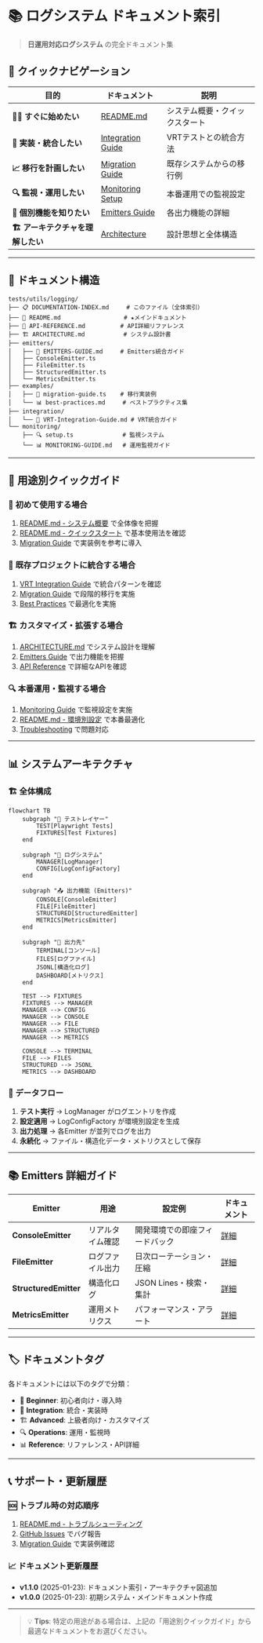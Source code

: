 # 📚 ログシステム ドキュメント索引

> **日運用対応ログシステム** の完全ドキュメント集

## 🚀 クイックナビゲーション

| 目的                             | ドキュメント                                                | 説明                           |
| -------------------------------- | ----------------------------------------------------------- | ------------------------------ |
| **🏃‍♂️ すぐに始めたい**             | [README.md](./README.md)                                    | システム概要・クイックスタート |
| **🔧 実装・統合したい**           | [Integration Guide](./integration/VRT-Integration-Guide.md) | VRTテストとの統合方法          |
| **📈 移行を計画したい**           | [Migration Guide](./examples/migration-guide.ts)            | 既存システムからの移行例       |
| **🔍 監視・運用したい**           | [Monitoring Setup](./monitoring/setup.ts)                   | 本番運用での監視設定           |
| **🎯 個別機能を知りたい**         | [Emitters Guide](#emitters-詳細ガイド)                      | 各出力機能の詳細               |
| **🏗️ アーキテクチャを理解したい** | [Architecture](#システムアーキテクチャ)                     | 設計思想と全体構造             |

---

## 📁 ドキュメント構造

```
tests/utils/logging/
├── 📋 DOCUMENTATION-INDEX.md     # このファイル（全体索引）
├── 📖 README.md                  # ★メインドキュメント
├── 🔧 API-REFERENCE.md          # API詳細リファレンス
├── 🏗️ ARCHITECTURE.md           # システム設計書
├── emitters/
│   ├── 📝 EMITTERS-GUIDE.md     # Emitters統合ガイド
│   ├── ConsoleEmitter.ts
│   ├── FileEmitter.ts
│   ├── StructuredEmitter.ts
│   └── MetricsEmitter.ts
├── examples/
│   ├── 🔄 migration-guide.ts    # 移行実装例
│   └── 📊 best-practices.md     # ベストプラクティス集
├── integration/
│   └── 🎯 VRT-Integration-Guide.md # VRT統合ガイド
└── monitoring/
    ├── 🔍 setup.ts              # 監視システム
    └── 📊 MONITORING-GUIDE.md   # 運用監視ガイド
```

---

## 🎯 用途別クイックガイド

### 🚀 **初めて使用する場合**
1. [README.md - システム概要](./README.md#システム概要) で全体像を把握
2. [README.md - クイックスタート](./README.md#クイックスタート) で基本使用法を確認
3. [Migration Guide](./examples/migration-guide.ts) で実装例を参考に導入

### 🔧 **既存プロジェクトに統合する場合**
1. [VRT Integration Guide](./integration/VRT-Integration-Guide.md) で統合パターンを確認
2. [Migration Guide](./examples/migration-guide.ts) で段階的移行を実施
3. [Best Practices](./examples/best-practices.md) で最適化を実施

### 🏗️ **カスタマイズ・拡張する場合**  
1. [ARCHITECTURE.md](./ARCHITECTURE.md) でシステム設計を理解
2. [Emitters Guide](./emitters/EMITTERS-GUIDE.md) で出力機能を把握
3. [API Reference](./API-REFERENCE.md) で詳細なAPIを確認

### 🔍 **本番運用・監視する場合**
1. [Monitoring Guide](./monitoring/MONITORING-GUIDE.md) で監視設定を実施
2. [README.md - 環境別設定](./README.md#環境別設定) で本番最適化
3. [Troubleshooting](./README.md#トラブルシューティング) で問題対応

---

## 📊 システムアーキテクチャ

### 🏗️ **全体構成**
```mermaid
flowchart TB
    subgraph "🎯 テストレイヤー"
        TEST[Playwright Tests]
        FIXTURES[Test Fixtures]
    end
    
    subgraph "📝 ログシステム"
        MANAGER[LogManager]
        CONFIG[LogConfigFactory]
    end
    
    subgraph "📤 出力機能 (Emitters)"
        CONSOLE[ConsoleEmitter]
        FILE[FileEmitter] 
        STRUCTURED[StructuredEmitter]
        METRICS[MetricsEmitter]
    end
    
    subgraph "💾 出力先"
        TERMINAL[コンソール]
        FILES[ログファイル]
        JSONL[構造化ログ]
        DASHBOARD[メトリクス]
    end
    
    TEST --> FIXTURES
    FIXTURES --> MANAGER
    MANAGER --> CONFIG
    MANAGER --> CONSOLE
    MANAGER --> FILE
    MANAGER --> STRUCTURED
    MANAGER --> METRICS
    
    CONSOLE --> TERMINAL
    FILE --> FILES
    STRUCTURED --> JSONL
    METRICS --> DASHBOARD
```

### 🔄 **データフロー**
1. **テスト実行** → LogManager がログエントリを作成
2. **設定適用** → LogConfigFactory が環境別設定を生成
3. **出力処理** → 各Emitter が並列でログを出力
4. **永続化** → ファイル・構造化データ・メトリクスとして保存

---

## 📚 Emitters 詳細ガイド

| Emitter               | 用途             | 設定例                         | ドキュメント                                           |
| --------------------- | ---------------- | ------------------------------ | ------------------------------------------------------ |
| **ConsoleEmitter**    | リアルタイム確認 | 開発環境での即座フィードバック | [詳細](./emitters/EMITTERS-GUIDE.md#consoleemitter)    |
| **FileEmitter**       | ログファイル出力 | 日次ローテーション・圧縮       | [詳細](./emitters/EMITTERS-GUIDE.md#fileemitter)       |
| **StructuredEmitter** | 構造化ログ       | JSON Lines・検索・集計         | [詳細](./emitters/EMITTERS-GUIDE.md#structuredemitter) |
| **MetricsEmitter**    | 運用メトリクス   | パフォーマンス・アラート       | [詳細](./emitters/EMITTERS-GUIDE.md#metricsemitter)    |

---

## 🏷️ **ドキュメントタグ**

各ドキュメントには以下のタグで分類：

- 🚀 **Beginner**: 初心者向け・導入時
- 🔧 **Integration**: 統合・実装時  
- 🏗️ **Advanced**: 上級者向け・カスタマイズ
- 🔍 **Operations**: 運用・監視時
- 📊 **Reference**: リファレンス・API詳細

---

## 📞 **サポート・更新履歴**

### 🆘 **トラブル時の対応順序**
1. [README.md - トラブルシューティング](./README.md#トラブルシューティング)
2. [GitHub Issues](../../../issues) でバグ報告
3. [Migration Guide](./examples/migration-guide.ts) で実装例確認

### 📈 **ドキュメント更新履歴**
- **v1.1.0** (2025-01-23): ドキュメント索引・アーキテクチャ図追加
- **v1.0.0** (2025-01-23): 初期システム・メインドキュメント作成

---

> 💡 **Tips**: 特定の用途がある場合は、上記の「用途別クイックガイド」から最適なドキュメントをお選びください。
